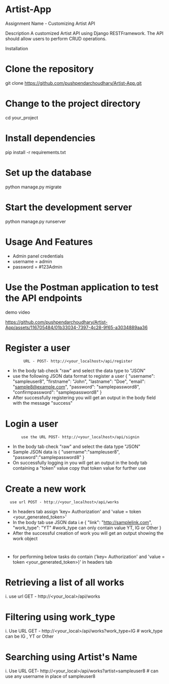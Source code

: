 # Artist-App
Assignment Name - Customizing Artist API 

Description 
A customized Artist API using Django RESTFramework. The API should allow users to perform CRUD operations.

Installation 
# Clone the repository
git clone https://github.com/pushpendarchoudhary/Artist-App.git

# Change to the project directory
cd your_project

# Install dependencies
 pip install -r requirements.txt

# Set up the database
python manage.py migrate

# Start the development server
python manage.py runserver

# Usage And Features 
   * Admin panel credentials
   * username = admin
   * password = #123Admin

# Use the Postman application to test the API endpoints 
 demo video

https://github.com/pushpendarchoudhary/Artist-App/assets/116705484/01b33034-7397-4c28-9f65-a3034889aa36



# Register a user
            URL - POST- http://<your_localhost>/api/register
   * In the body tab check "raw" and select the data type to "JSON"
   * use the following JSON data format to register a user 
               {
                    "username": "sampleuser8",
                    "firstname": "John",
                    "lastname": "Doe",
                    "email": "sample8@example.com",
                    "password": "samplepassword8",
                    "confirmpassword": "samplepassword8"
                }
   * After successfully registering you will get an output in the body field with the message "success"
# Login a user
           use the URL POST- http://<your_localhost>/api/signin
 *  In the body tab check "raw" and select the data type "JSON"
 * Sample JSON data is
        {
           "username":"sampleuser8",
           "password":"samplepassword8"
         }
 * On successfully logging in you will get an output in the body tab containing a "token" value copy that token value for further use

# Create a new work
      use url POST - http://<your_localhost>/api/works
  * In headers tab assign 'key= Authorization' and 'value = token <your_generated_token>'
  * In the body tab use JSON data i.e 
         {
            "link": "http://samplelink.com",
            "work_type": "YT"     #work_type can only contain value YT, IG or Other
         }
  * After the successful creation of work you will get an output showing the work object

#
* for performing below tasks do contain  ('key= Authorization' and 'value = token <your_generated_token>)' in headers tab

  
# Retrieving a list of all works
i. use url GET - http://<your_local>/api/works
# Filtering using work_type 
i. Use URL GET - http://<your_local>/api/works?work_type=IG   # work_type can be IG , YT or Other 
# Searching using Artist's Name 
i. Use URL GET- http://<your_local>/api/works?artist=sampleuser8  # can use any username in place of sampleuser8
